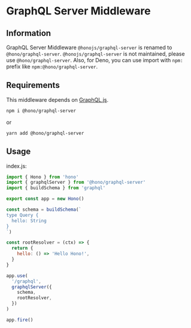 # GraphQL Server Middleware

## Information

GraphQL Server Middleware `@honojs/graphql-server` is renamed to `@hono/graphql-server`.
`@honojs/graphql-server` is not maintained, please use `@hono/graphql-server`.
Also, for Deno, you can use import with `npm:` prefix like `npm:@hono/graphql-server`.

## Requirements

This middleware depends on [GraphQL.js](https://www.npmjs.com/package/graphql).

```sh
npm i @hono/graphql-server
```

or

```plain
yarn add @hono/graphql-server
```

## Usage

index.js:

```js
import { Hono } from 'hono'
import { graphqlServer } from '@hono/graphql-server'
import { buildSchema } from 'graphql'

export const app = new Hono()

const schema = buildSchema(`
type Query {
  hello: String
}
`)

const rootResolver = (ctx) => {
  return {
    hello: () => 'Hello Hono!',
  }
}

app.use(
  '/graphql',
  graphqlServer({
    schema,
    rootResolver,
  })
)

app.fire()
```

